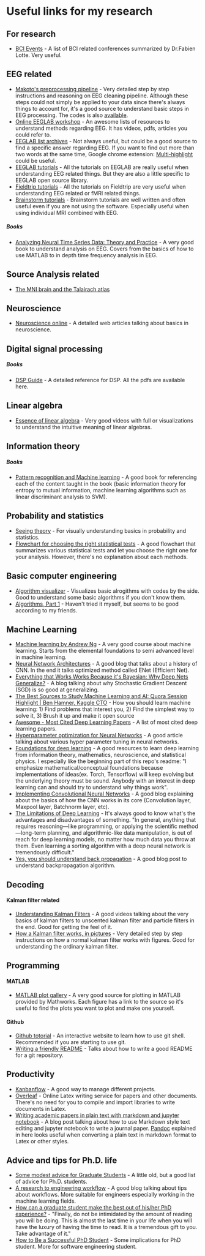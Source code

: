 # Useful links for my research
## For research
* [BCI Events](https://sites.google.com/site/fabienlotte/conferences) - A list of BCI related conferences summarized by Dr.Fabien Lotte. Very useful.

## EEG related
* [Makoto's preprocessing pipeline](https://sccn.ucsd.edu/wiki/Makoto's_preprocessing_pipeline) - Very detailed step by step instructions and reasoning on EEG cleaning pipeline. Although these steps could not simply be applied to your data since there's always things to account for, it's a good source to understand basic steps in EEG processing. The codes is also [available](https://sccn.ucsd.edu/wiki/Makoto%27s_useful_EEGLAB_code#Example_of_batch_code_to_preprocess_multiple_subjects_.2801.2F12.2F2017_updated.29).
* [Online EEGLAB workshop](https://sccn.ucsd.edu/wiki/Online_EEGLAB_Workshop) - An awesome lists of resources to understand methods regarding EEG. It has videos, pdfs, articles you could refer to.
* [EEGLAB list archives](https://sccn.ucsd.edu/pipermail/eeglablist/) - Not always useful, but could be a good source to find a specific answer regarding EEG. If you want to find out more than two words at the same time, Google chrome extension: [Multi-highlight](https://chrome.google.com/webstore/detail/multi-highlight/pfgfgjlejbbpfmcfjhdmikihihddeeji) could be useful.
* [EEGLAB tutorials](https://sccn.ucsd.edu/wiki/EEGLAB_Wiki) - All the tutorials on EEGLAB are really useful when understanding EEG related things. But they are also a little specific to EEGLAB open source library.
* [Fieldtrip tutorials](http://www.fieldtriptoolbox.org/tutorial) - All the tutorials on Fieldtrip are very useful when understanding EEG related or fMRI related things.
* [Brainstorm tutorials](http://neuroimage.usc.edu/brainstorm/Tutorials) - Brainstorm tutorials are well written and often useful even if you are not using the software. Especially useful when using individual MRI combined with EEG.

##### Books
* [Analyzing Neural Time Series Data: Theory and Practice](https://www.amazon.com/Analyzing-Neural-Time-Data-Neuropsychology/dp/0262019876/ref=sr_1_2?ie=UTF8&qid=1497147525&sr=8-2&keywords=mike+x+cohen) - A very good book to understand analysis on EEG. Covers from the basics of how to use MATLAB to in depth time frequency analysis in EEG.

## Source Analysis related
* [The MNI brain and the Talairach atlas](http://www.nil.wustl.edu/labs/kevin/man/answers/mnispace.html)

## Neuroscience
* [Neuroscience online](http://neuroscience.uth.tmc.edu/toc.htm) - A detailed web articles talking about basics in neuroscience.

## Digital signal processing
##### Books
* [DSP Guide](http://www.dspguide.com/pdfbook.htm) - A detailed reference for DSP. All the pdfs are available here.

## Linear algebra
* [Essence of linear algebra](https://www.youtube.com/playlist?list=PLZHQObOWTQDPD3MizzM2xVFitgF8hE_ab) - Very good videos with full or visualizations to understand the intuitive meaning of linear algebras.

## Information theory
##### Books
* [Pattern recognition and Machine learning](https://www.amazon.com/Pattern-Recognition-Learning-Information-Statistics/dp/0387310738/ref=sr_1_1?ie=UTF8&qid=1497147849&sr=8-1&keywords=pattern+recognition+and+machine+learning) - A good book for referencing each of the content taught in the book (basic information theory for entropy to mutual information, machine learning algorithms such as linear discriminant analysis to SVM).

## Probability and statistics
* [Seeing theory](http://students.brown.edu/seeing-theory/) - For visually understanding basics in probability and statistics.
* [Flowchart for choosing the right statistical tests](http://abacus.bates.edu/~ganderso/biology/resources/stats_flow_chart_v2014.pdf) - A good flowchart that summarizes various statistical tests and let you choose the right one for your analysis. However, there's no explanation about each methods.

## Basic computer engineering
* [Algorithm visualizer](http://algo-visualizer.jasonpark.me/) - Visualizes basic alrogithms with codes by the side. Good to understand some basic algorithms if you don't know them.
* [Algorithms, Part 1](https://www.coursera.org/learn/algorithms-part1) - Haven't tried it myself, but seems to be good according to my friends.

## Machine Learning
* [Machine learning by Andrew Ng](https://www.coursera.org/learn/machine-learning) - A very good course about machine learning. Starts from the elemental foundations to semi advanced level in machine learning.
* [Neural Network Architectures](https://medium.com/towards-data-science/neural-network-architectures-156e5bad51ba) - A good blog that talks about a history of CNN. In the end it talks optimized method called ENet (Efficient Net).
* [Everything that Works Works Because it's Bayesian: Why Deep Nets Generalize?](http://www.inference.vc/everything-that-works-works-because-its-bayesian-2/) - A blog talking about why Stochastic Gradient Descent (SGD) is so good at generalizing.
* [The Best Sources to Study Machine Learning and AI: Quora Session Highlight | Ben Hamner, Kaggle CTO](http://blog.kaggle.com/2017/04/17/the-best-sources-to-study-machine-learning-and-ai-with-ben-hamner-kaggle-cto/) - How you should learn machine learning: 1) Find problems that interest you, 2) Find the simplest way to solve it, 3) Brush it up and make it open source
* [Awesome - Most Cited Deep Learning Papers](https://github.com/terryum/awesome-deep-learning-papers) - A list of most cited deep learning papers.
* [Hyperparameter optimization for Neural Networks](http://neupy.com/2016/12/17/hyperparameter_optimization_for_neural_networks.html) - A good article talking about various hyper parameter tuning in neural networks.
* [Foundations for deep learning](https://github.com/pauli-space/foundations_for_deep_learning) - A good resources to learn deep learning from information theory, mathematics, neuroscience, and statistical physics. I especially like the beginning part of this repo's readme: "I emphasize mathematical/conceptual foundations because implementations of ideas(ex. Torch, Tensorflow) will keep evolving but the underlying theory must be sound. Anybody with an interest in deep learning can and should try to understand why things work".
* [Implementing Convolutional Neural Networks](http://deepnotes.io/implementing-cnn) - A good blog explaining about the basics of how the CNN works in its core (Convolution layer, Maxpool layer, Batchnorm layer, etc).
* [The Limitations of Deep Learning](https://blog.keras.io/the-limitations-of-deep-learning.html) - It's always good to know what's the advantages and disadvantages of something. "In general, anything that requires reasoning—like programming, or applying the scientific method—long-term planning, and algorithmic-like data manipulation, is out of reach for deep learning models, no matter how much data you throw at them. Even learning a sorting algorithm with a deep neural network is tremendously difficult."
* [Yes, you should understand back propagation](https://medium.com/@karpathy/yes-you-should-understand-backprop-e2f06eab496b) - A good blog post to understand backpropagation algorithm.

## Decoding
#### Kalman filter related
* [Understanding Kalman Filters](https://www.mathworks.com/videos/series/understanding-kalman-filters.html) - A good videos talking about the very basics of kalman filters to unscented kalman filter and particle filters in the end. Good for getting the feel of it.
* [How a Kalman filter works, in pictures](http://www.bzarg.com/p/how-a-kalman-filter-works-in-pictures/) - Very detailed step by step instructions on how a normal kalman filter works with figures. Good for understanding the ordinary kalman filter.

## Programming
#### MATLAB
* [MATLAB plot gallery](https://www.mathworks.com/products/matlab/plot-gallery.html) - A very good source for plotting in MATLAB provided by Mathworks. Each figure has a link to the source so it's useful to find the plots you want to plot and make one yourself.

#### Github
* [Github totorial](https://try.github.io/levels/1/challenges/1) - An interactive website to learn how to use git shell. Recommended if you are starting to use git.
* [Writing a friendly README](http://rowanmanning.com/posts/writing-a-friendly-readme/) - Talks about how to write a good README for a git repository.

## Productivity
* [Kanbanflow](https://kanbanflow.com) - A good way to manage different projects.
* [Overleaf](https://www.overleaf.com/) - Online Latex writing service for papers and other documents. There's no need for you to compile and import libraries to write documents in Latex.
* [Writing academic papers in plain text with markdown and jupyter notebook](https://sylvaindeville.net/2015/07/17/writing-academic-papers-in-plain-text-with-markdown-and-jupyter-notebook/) - A blog post talking about how to use Markdown style text editing and jupyter notebook to write a journal paper. [Pandoc](http://pandoc.org/) explained in here looks useful when converting a plain text in markdown format to Latex or other styles.

## Advice and tips for Ph.D. life
* [Some modest advice for Graduate Students](http://stearnslab.yale.edu/some-modest-advice-graduate-students) - A little old, but a good list of advice for Ph.D. students.
* [A research to engineering workflow](http://dustintran.com/blog/a-research-to-engineering-workflow) - A good blog talking about tips about workflows. More suitable for engineers especially working in the machine learning fields.
* [How can a graduate student make the best out of his/her PhD experience?](https://www.quora.com/How-can-a-graduate-student-make-the-best-out-of-his-her-PhD-experience/answer/William-Beeman?share=c300e563&srid=uLAWM) - "Finally, do not be intimidated by the amount of reading you will be doing. This is almost the last time in your life when you will have the luxury of having the time to read. It is a tremendous gift to you. Take advantage of it."
* [How to Be a Successful PhD Student](http://people.cs.umass.edu/~wallach/how_to_be_a_successful_phd_student.pdf) - Some implications for PhD student. More for software engineering student.
